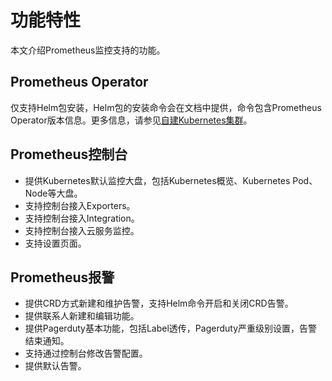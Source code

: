 # 功能特性

本文介绍Prometheus监控支持的功能。

## Prometheus Operator

仅支持Helm包安装，Helm包的安装命令会在文档中提供，命令包含Prometheus Operator版本信息。更多信息，请参见[自建Kubernetes集群]()。

## Prometheus控制台

-   提供Kubernetes默认监控大盘，包括Kubernetes概览、Kubernetes Pod、Node等大盘。
-   支持控制台接入Exporters。
-   支持控制台接入Integration。
-   支持控制台接入云服务监控。
-   支持设置页面。

## Prometheus报警

-   提供CRD方式新建和维护告警，支持Helm命令开启和关闭CRD告警。
-   提供联系人新建和编辑功能。
-   提供Pagerduty基本功能，包括Label透传，Pagerduty严重级别设置，告警结束通知。
-   支持通过控制台修改告警配置。
-   提供默认告警。

